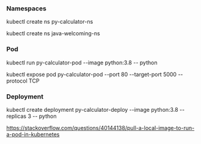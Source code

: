 ### Namespaces
kubectl create ns py-calculator-ns

kubectl create ns java-welcoming-ns

### Pod 
kubectl run py-calculator-pod --image python:3.8 -- python

kubectl expose pod py-calculator-pod --port 80 --target-port 5000 --protocol TCP

### Deployment

kubectl create deployment py-calculator-deploy --image python:3.8 --replicas 3 -- python


https://stackoverflow.com/questions/40144138/pull-a-local-image-to-run-a-pod-in-kubernetes
